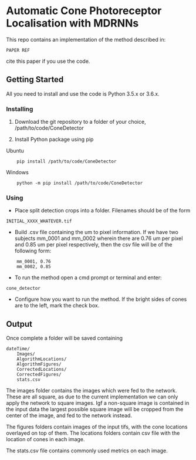 # Automatic Cone Photoreceptor Localisation with MDRNNs

This repo contains an implementation of the method described in:
```
PAPER REF
```
cite this paper if you use the code.

## Getting Started
All you need to install and use the code is Python 3.5.x or 3.6.x.
### Installing
1. Download the git repository to a folder of your choice, /path/to/code/ConeDetector

2. Install Python package using pip

Ubuntu
```
    pip install /path/to/code/ConeDetector
```
Windows
```
    python -m pip install /path/to/code/ConeDetector
```

### Using

* Place split detection crops into a folder. Filenames should be of the form 

```
INITIAL_XXXX_WHATEVER.tif
```

* Build .csv file containing the um to pixel information. If we have two subjects mm\_0001 and mm\_0002 wherein there are 0.76 um per pixel and 0.85 um per pixel respectively, then the csv file will be of the following form:

```
    mm_0001, 0.76
    mm_0002, 0.85
```

* To run the method open a cmd prompt or terminal and enter:

```
cone_detector
```

* Configure how you want to run the method. If the bright sides of cones are to the left, mark the check box.

## Output
Once complete a folder will be saved containing
```
dateTime/
    Images/
    AlgorithmLocations/
    AlgorithmFigures/
    CorrectedLocations/
    CorrectedFigures/
    stats.csv
```

The images folder contains the images which were fed to the network. These are all square, as due to the current implementation we can only apply the network to square images. Igf a non-square image is contained in the input data the largest possible square image will be cropped from the center of the image, and fed to the network instead.

The figures folders contain images of the input tifs, with the cone locations overlayed on top of them. The locations folders contain csv file with the location of cones in each image.

The stats.csv file contains commonly used metrics on each image.



